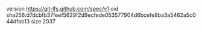 version https://git-lfs.github.com/spec/v1
oid sha256:d7dcbfb37feef5629f2d9ecfede053577904d6bcefe8ba3a5462a5c044dfab13
size 2037
